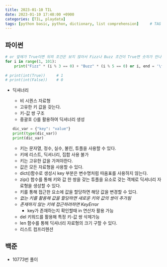 ```yaml
---
title: 2023-01-10 TIL
date: 2023-01-10 17:48:00 +0900
categories: [TIL, playdata]
tags: [python basic, python, dictionary, list comprehension]     # TAG names should always be lowercase
---
```


## 파이썬

```python
# or 앞에가 True이면 뒤의 조건은 보지 않아서 Fizz나 Buzz 조건이 True면 숫자가 안나온다
for i in range(1, 101):
    print("Fizz" * (i % 3 == 0) + "Buzz" * (i % 5 == 0) or i, end = '\t')
    
# print(int(True))     # 1
# print(int(False))    # 0
```

- 딕셔너리
    - 비 시퀀스 자료형
    - 고유한 키 값을 갖는다.
    - 키-값 쌍 구조
    - 중괄호 {}를 활용하여 딕셔너리 생성
    
    ```python
    dic_var = {"key": "value"}
    print(type(dic_var))
    print(dic_var)
    ```
    
    - 키는 문자열, 정수, 실수, 불린, 튜플을 사용할 수 있다.
    - 키에 리스트, 딕셔너리, 집합 사용 불가
    - 키는 고유한 값을 가져야한다.
    - 값은 모든 자료형을 사용할 수 있다.
    - dict()함수로 생성시 key 부분은 변수명처럼 따옴표를 사용하지 않는다.
    - zip() 함수를 통해 키와 값 한 쌍을 갖는 튜플을 요소로 갖는 객체로 딕셔너리 자료형을 생성할 수 있다.
    - 키를 통해 접근한 요소에 값을 할당하면 해당 값을 변경할 수 있다.
    - *없는 키를 활용해 값을 할당하면 새로운 키와 값의 쌍이 추가됨*
    - *존재하지 않는 키에 접근하려하면 KeyError*
        - key가 존재하는지 확인할때 in 연산자 활용 가능
    - del 키워드를 활용해 특정 키-값 쌍 삭제가능
    - len 함수를 통해 딕셔너리 자료형의 크기 구할 수 있다.
    - 리스트 컴프리헨션
    

## 백준
- 10773번 풀이